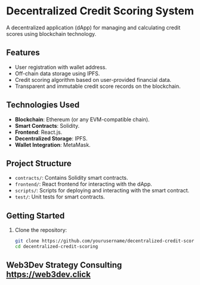 # Decentralized Credit Scoring System

A decentralized application (dApp) for managing and calculating credit scores using blockchain technology.

## Features
- User registration with wallet address.
- Off-chain data storage using IPFS.
- Credit scoring algorithm based on user-provided financial data.
- Transparent and immutable credit score records on the blockchain.

## Technologies Used
- **Blockchain**: Ethereum (or any EVM-compatible chain).
- **Smart Contracts**: Solidity.
- **Frontend**: React.js.
- **Decentralized Storage**: IPFS.
- **Wallet Integration**: MetaMask.

## Project Structure
- `contracts/`: Contains Solidity smart contracts.
- `frontend/`: React frontend for interacting with the dApp.
- `scripts/`: Scripts for deploying and interacting with the smart contract.
- `test/`: Unit tests for smart contracts.

## Getting Started
1. Clone the repository:
   ```bash
   git clone https://github.com/yourusername/decentralized-credit-scoring.git
   cd decentralized-credit-scoring
   
## Web3Dev Strategy Consulting https://web3dev.click